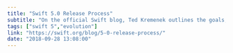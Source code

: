 ```yaml
---
title: "Swift 5.0 Release Process"
subtitle: "On the official Swift blog, Ted Kremenek outlines the goals, release process, and estimated schedule for Swift 5. The primary goal of the next major release is achieving application binary interface stability, meaning Swift code compiled against different Swift compiler versions will be able to interoperate."
tags: ["swift 5","evolution"]
link: "https://swift.org/blog/5-0-release-process/"
date: "2018-09-28 13:08:00"
---
```

